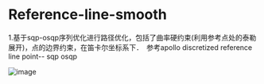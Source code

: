 # Reference-line-smooth

1.基于sqp-osqp序列优化进行路径优化，包括了曲率硬约束(利用参考点处的泰勒展开)，点的边界约束，在笛卡尔坐标系下．　参考apollo discretized reference line point-- sqp osqp 


![image](https://user-images.githubusercontent.com/32810296/111271204-d64e2400-866b-11eb-8a8c-d258ca0f9330.png)
